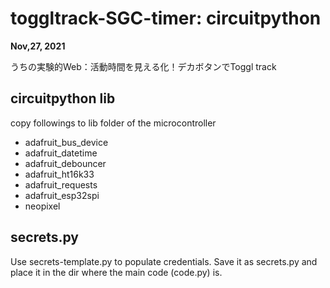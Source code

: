 # toggltrack-SGC-timer: circuitpython

**Nov,27, 2021**

うちの実験的Web：活動時間を見える化！デカボタンでToggl track



## circuitpython lib

copy followings to lib folder of the microcontroller

- adafruit_bus_device
- adafruit_datetime
- adafruit_debouncer
- adafruit_ht16k33
- adafruit_requests
- adafruit_esp32spi
- neopixel



## secrets.py

Use secrets-template.py to populate credentials.  Save it as secrets.py and place it in the dir where the main code (code.py) is.

